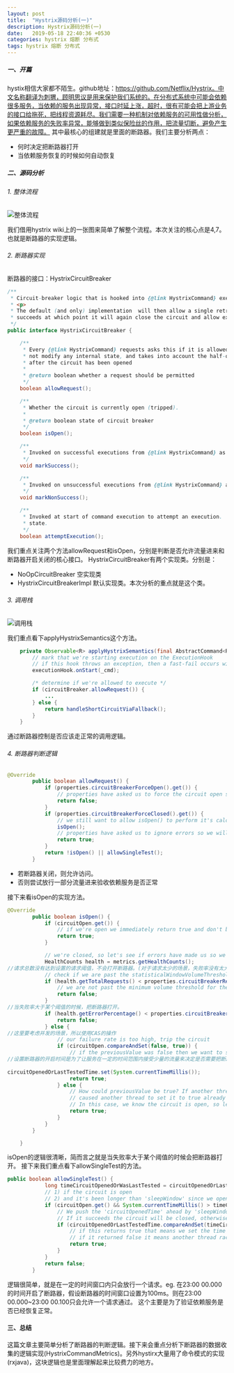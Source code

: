 ```yaml
---
layout: post
title:  "Hystrix源码分析(一)"
description: Hystrix源码分析(一)
date:   2019-05-18 22:40:36 +0530
categories: hystrix 熔断 分布式
tags: hystrix 熔断 分布式
---
```

##### 一、开篇

hystix相信大家都不陌生。github地址：https://github.com/Netflix/Hystrix。中文名称翻译为刺猬，顾明思议是用来保护我们系统的。在分布式系统中可能会依赖很多服务，当依赖的服务出现异常，接口时延上涨，超时，很有可能会把上游业务的接口给拖死，把线程资源耗尽。我们需要一种机制对依赖服务的可用性做分析，如果依赖服务的失败率异常，能够做到类似保险丝的作用，把流量切断，避免产生更严重的故障。
其中最核心的组建就是里面的断路器。我们主要分析两点：

- 何时决定把断路器打开
- 当依赖服务恢复的时候如何自动恢复



##### 二、源码分析

###### 1. 整体流程

![整体流程](https://leiwingqueen-1300197911.cos.ap-guangzhou.myqcloud.com/20190921185649.png)

我们借用hystrix wiki上的一张图来简单了解整个流程。本次关注的核心点是4,7。也就是断路器的实现逻辑。

###### 2. 断路器实现
断路器的接口：HystrixCircuitBreaker
```java
/**
 * Circuit-breaker logic that is hooked into {@link HystrixCommand} execution and will stop allowing executions if failures have gone past the defined threshold.
 * <p>
 * The default (and only) implementation  will then allow a single retry after a defined sleepWindow until the execution
 * succeeds at which point it will again close the circuit and allow executions again.
 */
public interface HystrixCircuitBreaker {

    /**
     * Every {@link HystrixCommand} requests asks this if it is allowed to proceed or not.  It is idempotent and does
     * not modify any internal state, and takes into account the half-open logic which allows some requests through
     * after the circuit has been opened
     * 
     * @return boolean whether a request should be permitted
     */
    boolean allowRequest();

    /**
     * Whether the circuit is currently open (tripped).
     * 
     * @return boolean state of circuit breaker
     */
    boolean isOpen();

    /**
     * Invoked on successful executions from {@link HystrixCommand} as part of feedback mechanism when in a half-open state.
     */
    void markSuccess();

    /**
     * Invoked on unsuccessful executions from {@link HystrixCommand} as part of feedback mechanism when in a half-open state.
     */
    void markNonSuccess();

    /**
     * Invoked at start of command execution to attempt an execution.  This is non-idempotent - it may modify internal
     * state.
     */
    boolean attemptExecution();
```
我们重点关注两个方法allowRequest和isOpen，分别是判断是否允许流量进来和断路器开启关闭的核心接口。
HystrixCircuitBreaker有两个实现类。分别是：
- NoOpCircuitBreaker
空实现类
- HystrixCircuitBreakerImpl
默认实现类。本次分析的重点就是这个类。
###### 3. 调用栈

![调用栈](https://leiwingqueen-1300197911.cos.ap-guangzhou.myqcloud.com/20190921185746.png)

我们重点看下applyHystrixSemantics这个方法。

```java
    private Observable<R> applyHystrixSemantics(final AbstractCommand<R> _cmd) {
        // mark that we're starting execution on the ExecutionHook
        // if this hook throws an exception, then a fast-fail occurs with no fallback.  No state is left inconsistent
        executionHook.onStart(_cmd);

        /* determine if we're allowed to execute */
        if (circuitBreaker.allowRequest()) {
            ...
        } else {
            return handleShortCircuitViaFallback();
        }
    }
```
通过断路器控制是否应该走正常的调用逻辑。
###### 4. 断路器判断逻辑
```java
@Override
        public boolean allowRequest() {
            if (properties.circuitBreakerForceOpen().get()) {
                // properties have asked us to force the circuit open so we will allow NO requests
                return false;
            }
            if (properties.circuitBreakerForceClosed().get()) {
                // we still want to allow isOpen() to perform it's calculations so we simulate normal behavior
                isOpen();
                // properties have asked us to ignore errors so we will ignore the results of isOpen and just allow all traffic through
                return true;
            }
            return !isOpen() || allowSingleTest();
        }
```
- 若断路器关闭，则允许访问。
- 否则尝试放行一部分流量进来验收依赖服务是否正常

接下来看isOpen的实现方法。
```java
@Override
        public boolean isOpen() {
            if (circuitOpen.get()) {
                // if we're open we immediately return true and don't bother attempting to 'close' ourself as that is left to allowSingleTest and a subsequent successful test to close
                return true;
            }

            // we're closed, so let's see if errors have made us so we should trip the circuit open
            HealthCounts health = metrics.getHealthCounts();
//请求总数没有达到设置的请求阈值，不会打开断路器。(对于请求太少的场景，失败率没有太大意义)
            // check if we are past the statisticalWindowVolumeThreshold
            if (health.getTotalRequests() < properties.circuitBreakerRequestVolumeThreshold().get()) {
                // we are not past the minimum volume threshold for the statisticalWindow so we'll return false immediately and not calculate anything
                return false;
            }
//当失败率大于某个阈值的时候，把断路器打开。
            if (health.getErrorPercentage() < properties.circuitBreakerErrorThresholdPercentage().get()) {
                return false;
            } else {
//这里要考虑并发的场景，所以使用CAS的操作
                // our failure rate is too high, trip the circuit
                if (circuitOpen.compareAndSet(false, true)) {
                    // if the previousValue was false then we want to set the currentTime
//设置断路器的开启时间是为了让服务在一定的时间范围内接受少量的流量来决定是否需要把断路器重新关闭。
                   
circuitOpenedOrLastTestedTime.set(System.currentTimeMillis());
                    return true;
                } else {
                    // How could previousValue be true? If another thread was going through this code at the same time a race-condition could have
                    // caused another thread to set it to true already even though we were in the process of doing the same
                    // In this case, we know the circuit is open, so let the other thread set the currentTime and report back that the circuit is open
                    return true;
                }
            }
        }

    }
```
isOpen的逻辑很清晰，简而言之就是当失败率大于某个阈值的时候会把断路器打开。
接下来我们重点看下allowSingleTest的方法。

```java
public boolean allowSingleTest() {
            long timeCircuitOpenedOrWasLastTested = circuitOpenedOrLastTestedTime.get();
            // 1) if the circuit is open
            // 2) and it's been longer than 'sleepWindow' since we opened the circuit
            if (circuitOpen.get() && System.currentTimeMillis() > timeCircuitOpenedOrWasLastTested + properties.circuitBreakerSleepWindowInMilliseconds().get()) {
                // We push the 'circuitOpenedTime' ahead by 'sleepWindow' since we have allowed one request to try.
                // If it succeeds the circuit will be closed, otherwise another singleTest will be allowed at the end of the 'sleepWindow'.
                if (circuitOpenedOrLastTestedTime.compareAndSet(timeCircuitOpenedOrWasLastTested, System.currentTimeMillis())) {
                    // if this returns true that means we set the time so we'll return true to allow the singleTest
                    // if it returned false it means another thread raced us and allowed the singleTest before we did
                    return true;
                }
            }
            return false;
        }
```
逻辑很简单，就是在一定的时间窗口内只会放行一个请求。eg.
在23:00 00.000的时间开启了断路器，假设断路器的时间窗口设置为100ms。则在23:00 00.000~23:00 00.100只会允许一个请求通过。
这个主要是为了验证依赖服务是否已经恢复正常。
#### 三、总结
这篇文章主要简单分析了断路器的判断逻辑。接下来会重点分析下断路器的数据收集的逻辑实现(HystrixCommandMetrics)。另外hystirx大量用了命令模式的实现(rxjava)，这块逻辑也是里面理解起来比较费力的地方。







